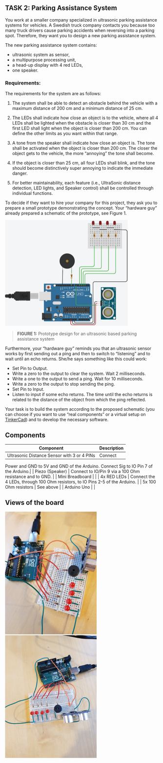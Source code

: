 ## TASK 2: Parking Assistance System
You work at a smaller company specialized in ultrasonic parking assistance systems for vehicles. A Swedish 
truck company contacts you because too many truck drivers  cause parking accidents when reversing into a parking spot. Therefore, they want you to design a new parking assistance system.

The new parking assistance system contains:
- ultrasonic system as sensor, 
- a multipurpose processing unit, 
- a head-up display with 4 red LEDs, 
- one speaker.

### Requirements:
The requirements for the system are as follows: 

1. The  system  shall  be  able  to  detect  an obstacle behind the vehicle with a maximum distance of 200 cm and a minimum distance of 25 cm. 

2. The  LEDs  shall  indicate  how  close  an 
object is to the vehicle, where all 4 LEDs 
shall  be  lighted  when  the  obstacle  is 
closer than 30 cm and the first LED shall 
light when the object is closer than 200 
cm. You can define the other limits as you want within that range.

3. A tone from the speaker shall indicate 
how close an object is. The tone shall be 
activated when the object is closer than 
200 cm. The closer the object gets to the 
vehicle, the more “annoying” the tone 
shall become. 

4. If the object is closer than 25 cm, all four LEDs shall  blink, and the tone should become distinctively 
super annoying to indicate the immediate danger. 

5. For better maintainability, each feature (i.e.,  UltraSonic distance detection, LED  lights, and Speaker 
control) shall be controlled through individual functions.

To decide if they want to hire your company for this  project, they ask you to prepare a small prototype demonstrating the concept. Your “hardware guy” already prepared a schematic of the prototype, see Figure 1.

<img src="./assets/prototype_board.png" alt="Screenshot of circut in TinkerCad">

>**FIGURE 1:** Prototype design for an ultrasonic based parking assistance system 

Furthermore, your “hardware guy” reminds you that an ultrasonic sensor works by first sending out a ping and 
then to switch to “listening” and to wait until an echo returns. She/he says something like this could work: 
- Set Pin to Output. 
- Write a zero to the output to clear the system. Wait 2 milliseconds. 
- Write a one to the output to send a ping. Wait for 10 milliseconds. 
- Write a zero to the output to stop sending the ping.  
- Set Pin to Input. 
- Listen to input if some echo returns. The time until the echo returns is related to the distance of the 
object from which the ping reflected.

Your task is to build the system according to the proposed schematic (you can choose if you want to use “real 
components” or a virtual setup on [TinkerCad](https://www.tinkercad.com/)) and to develop the necessary software. 

## Components

| Component | Description |
| ----------- | ----------------|
| Ultrasonic Distance Sensor with 3 or 4 PINs| Connect 
Power and GND to 5V and GND of the Arduino. Connect Sig to 
IO Pin 7 of the Arduino.|
| Piezo (Speaker) | Connect to IO/Pin 9 via a 100 Ohm resistance and to GND. |
| Mini Breadboard  |  |
| 4x RED LEDs | Connect the 4 LEDs, through 100 Ohm resistors, to IO Pins 2-5 of the Arduino. |
| 5x 100 Ohm resistors | See above |
| Arduino Uno | |
 
## Views of the board
<img src="./assets/exerc_6_2_board_view1.jpg" alt="Top view of the board with all components" width="300px"> <img src="./assets/exerc_6_2_board_view2.jpg" alt="Another Top view of the breadboard and Arduino" width="300">